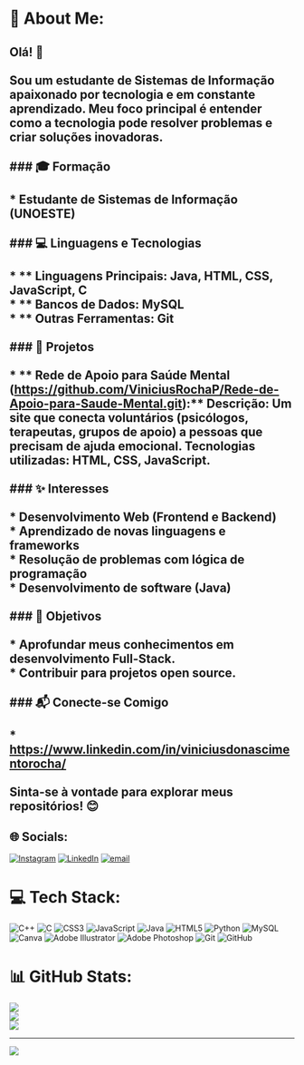 # 💫 About Me:
## Olá! 👋<br><br>Sou um estudante de Sistemas de Informação apaixonado por tecnologia e em constante aprendizado. Meu foco principal é entender como a tecnologia pode resolver problemas e criar soluções inovadoras.<br><br>### 🎓 Formação<br><br>* Estudante de Sistemas de Informação (UNOESTE)<br><br>### 💻 Linguagens e Tecnologias<br><br>* ** Linguagens Principais: Java, HTML, CSS, JavaScript, C<br>* ** Bancos de Dados: MySQL<br>* ** Outras Ferramentas: Git<br><br>### 🚀 Projetos<br><br>* ** Rede de Apoio para Saúde Mental (https://github.com/ViniciusRochaP/Rede-de-Apoio-para-Saude-Mental.git):** Descrição: Um site que conecta voluntários (psicólogos, terapeutas, grupos de apoio) a pessoas que precisam de ajuda emocional. Tecnologias utilizadas: HTML, CSS, JavaScript.<br><br>### ✨ Interesses<br><br>* Desenvolvimento Web (Frontend e Backend)<br>* Aprendizado de novas linguagens e frameworks<br>* Resolução de problemas com lógica de programação<br>* Desenvolvimento de software (Java)<br><br>### 🌱 Objetivos<br><br>* Aprofundar meus conhecimentos em desenvolvimento Full-Stack.<br>* Contribuir para projetos open source.<br><br>### 📬 Conecte-se Comigo<br><br>* https://www.linkedin.com/in/viniciusdonascimentorocha/<br><br>Sinta-se à vontade para explorar meus repositórios! 😊


## 🌐 Socials:
[![Instagram](https://img.shields.io/badge/Instagram-%23E4405F.svg?logo=Instagram&logoColor=white)](https://instagram.com/viniciusrocha_px) [![LinkedIn](https://img.shields.io/badge/LinkedIn-%230077B5.svg?logo=linkedin&logoColor=white)](https://linkedin.com/in/ViniciusdoNascimentoRocha) [![email](https://img.shields.io/badge/Email-D14836?logo=gmail&logoColor=white)](mailto:viniciusnascimentorocha123@gmail.com) 

# 💻 Tech Stack:
![C++](https://img.shields.io/badge/c++-%2300599C.svg?style=for-the-badge&logo=c%2B%2B&logoColor=white) ![C](https://img.shields.io/badge/c-%2300599C.svg?style=for-the-badge&logo=c&logoColor=white) ![CSS3](https://img.shields.io/badge/css3-%231572B6.svg?style=for-the-badge&logo=css3&logoColor=white) ![JavaScript](https://img.shields.io/badge/javascript-%23323330.svg?style=for-the-badge&logo=javascript&logoColor=%23F7DF1E) ![Java](https://img.shields.io/badge/java-%23ED8B00.svg?style=for-the-badge&logo=openjdk&logoColor=white) ![HTML5](https://img.shields.io/badge/html5-%23E34F26.svg?style=for-the-badge&logo=html5&logoColor=white) ![Python](https://img.shields.io/badge/python-3670A0?style=for-the-badge&logo=python&logoColor=ffdd54) ![MySQL](https://img.shields.io/badge/mysql-4479A1.svg?style=for-the-badge&logo=mysql&logoColor=white) ![Canva](https://img.shields.io/badge/Canva-%2300C4CC.svg?style=for-the-badge&logo=Canva&logoColor=white) ![Adobe Illustrator](https://img.shields.io/badge/adobe%20illustrator-%23FF9A00.svg?style=for-the-badge&logo=adobe%20illustrator&logoColor=white) ![Adobe Photoshop](https://img.shields.io/badge/adobe%20photoshop-%2331A8FF.svg?style=for-the-badge&logo=adobe%20photoshop&logoColor=white) ![Git](https://img.shields.io/badge/git-%23F05033.svg?style=for-the-badge&logo=git&logoColor=white) ![GitHub](https://img.shields.io/badge/github-%23121011.svg?style=for-the-badge&logo=github&logoColor=white)
# 📊 GitHub Stats:
![](https://github-readme-stats.vercel.app/api?username=ViniciusRochaP&theme=dark&hide_border=false&include_all_commits=false&count_private=false)<br/>
![](https://nirzak-streak-stats.vercel.app/?user=ViniciusRochaP&theme=dark&hide_border=false)<br/>
![](https://github-readme-stats.vercel.app/api/top-langs/?username=ViniciusRochaP&theme=dark&hide_border=false&include_all_commits=false&count_private=false&layout=compact)

---
[![](https://visitcount.itsvg.in/api?id=ViniciusRochaP&icon=0&color=0)](https://visitcount.itsvg.in)
